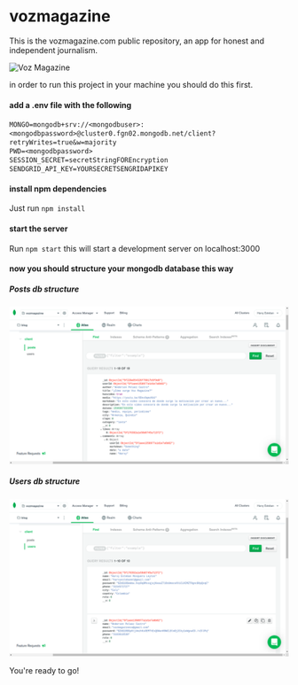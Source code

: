 # vozmagazine
This is the vozmagazine.com public repository, an app for honest and independent journalism.

![Voz Magazine](https://heml12346.github.io/harvyesteban/assets/vozmagazine.png)

in order to run this project in your machine you should do this first.

#### add a .env file with the following

~~~
MONGO=mongodb+srv://<mongodbuser>:<mongodbpassword>@cluster0.fgn02.mongodb.net/client?retryWrites=true&w=majority
PWD=<mongodbpassword>
SESSION_SECRET=secretStringFOREncryption
SENDGRID_API_KEY=YOURSECRETSENGRIDAPIKEY
~~~

#### install npm dependencies

Just run ```npm install``` 

#### start the server

Run ```npm start``` this will start a development server on localhost:3000

#### now you should structure your mongodb database this way

##### Posts db structure
![DB posts structure](./build/public/assets/db-structure-posts.png)

##### Users db structure
![DB users structure](./build/public/assets/db-structure-users.png)

You're ready to go!